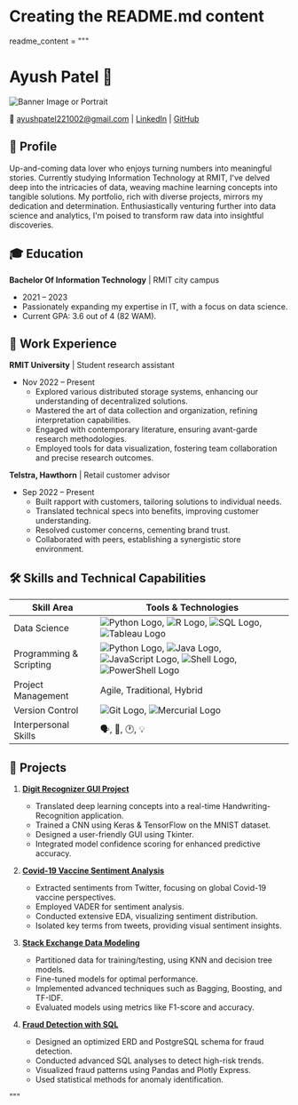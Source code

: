 # Creating the README.md content

readme_content = """
# Ayush Patel 👋

![Banner Image or Portrait](URL_TO_YOUR_IMAGE)

📧 [ayushpatel221002@gmail.com](mailto:ayushpatel221002@gmail.com) | [LinkedIn](https://linkedin.com/in/ayushkpatel) | [GitHub](https://github.com/ayushpatel2002)

## 📜 Profile

Up-and-coming data lover who enjoys turning numbers into meaningful stories. Currently studying Information Technology at RMIT, I've delved deep into the intricacies of data, weaving machine learning concepts into tangible solutions. My portfolio, rich with diverse projects, mirrors my dedication and determination. Enthusiastically venturing further into data science and analytics, I'm poised to transform raw data into insightful discoveries.

## 🎓 Education

**Bachelor Of Information Technology** | RMIT city campus
- 2021 – 2023
- Passionately expanding my expertise in IT, with a focus on data science.
- Current GPA: 3.6 out of 4 (82 WAM).

## 💼 Work Experience

**RMIT University** | Student research assistant
- Nov 2022 – Present
  - Explored various distributed storage systems, enhancing our understanding of decentralized solutions.
  - Mastered the art of data collection and organization, refining interpretation capabilities.
  - Engaged with contemporary literature, ensuring avant-garde research methodologies.
  - Employed tools for data visualization, fostering team collaboration and precise research outcomes.

**Telstra, Hawthorn** | Retail customer advisor
- Sep 2022 – Present
  - Built rapport with customers, tailoring solutions to individual needs.
  - Translated technical specs into benefits, improving customer understanding.
  - Resolved customer concerns, cementing brand trust.
  - Collaborated with peers, establishing a synergistic store environment.

## 🛠️ Skills and Technical Capabilities

| Skill Area           | Tools & Technologies                         |
|----------------------|----------------------------------------------|
| Data Science         | ![Python Logo](https://www.python.org/static/community_logos/python-logo.png), ![R Logo](https://www.r-project.org/logo/Rlogo.png), ![SQL Logo](https://www.mysql.com/common/logos/logo-mysql-170x115.png), ![Tableau Logo](https://www.tableau.com/themes/custom/tableau_www/logo.png) |
| Programming & Scripting | ![Python Logo](https://www.python.org/static/community_logos/python-logo.png), ![Java Logo](https://www.oracle.com/a/ocom/img/hp11-intl-java-logo.jpg), ![JavaScript Logo](https://www.javascript.com/assets/images/site/icon_logo_512x512-9d4ba87f.png), ![Shell Logo](https://cdn.worldvectorlogo.com/logos/bash-1.svg), ![PowerShell Logo](https://docs.microsoft.com/en-us/powershell/images/generic-powershell.svg) |
| Project Management   | Agile, Traditional, Hybrid                   |
| Version Control      | ![Git Logo](https://git-scm.com/images/logos/downloads/Git-Logo-2Color.png), ![Mercurial Logo](https://www.mercurial-scm.org/wiki/Logo?action=AttachFile&do=get&target=mercurial_logo_256.png) |
| Interpersonal Skills | 🗣️, 🤝, 🕐, 💡 |


## 📁 Projects

1. **[Digit Recognizer GUI Project](https://github.com/ayushpatel2002/Handwriting-Recognition)**
   - Translated deep learning concepts into a real-time Handwriting-Recognition application.
   - Trained a CNN using Keras & TensorFlow on the MNIST dataset.
   - Designed a user-friendly GUI using Tkinter.
   - Integrated model confidence scoring for enhanced predictive accuracy.

2. **[Covid-19 Vaccine Sentiment Analysis](https://github.com/ayushpatel2002/Covid19-SentimentsDataAnalysis)**
   - Extracted sentiments from Twitter, focusing on global Covid-19 vaccine perspectives.
   - Employed VADER for sentiment analysis.
   - Conducted extensive EDA, visualizing sentiment distribution.
   - Isolated key terms from tweets, providing visual sentiment insights.

3. **[Stack Exchange Data Modeling](https://github.com/ayushpatel2002/Stack-Exchange-Data-Modeling-with-Python-Scikit-learn-)**
   - Partitioned data for training/testing, using KNN and decision tree models.
   - Fine-tuned models for optimal performance.
   - Implemented advanced techniques such as Bagging, Boosting, and TF-IDF.
   - Evaluated models using metrics like F1-score and accuracy.

4. **[Fraud Detection with SQL](https://github.com/ayushpatel2002/FraudDetectionWithSQL)**
   - Designed an optimized ERD and PostgreSQL schema for fraud detection.
   - Conducted advanced SQL analyses to detect high-risk trends.
   - Visualized fraud patterns using Pandas and Plotly Express.
   - Used statistical methods for anomaly identification.

"""
